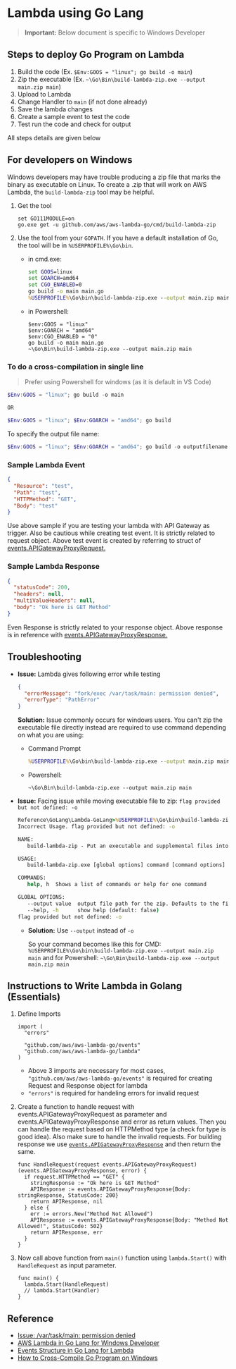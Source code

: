 # Lambda using Go Lang

> **Important:** Below document is specific to Windows Developer

## Steps to deploy Go Program on Lambda

1. Build the code (Ex. `$Env:GOOS = "linux"; go build -o main`)
1. Zip the executable (Ex. `~\Go\Bin\build-lambda-zip.exe --output main.zip main`)
1. Upload to Lambda
1. Change Handler to `main` (if not done already)
1. Save the lambda changes
1. Create a sample event to test the code
1. Test run the code and check for output

All steps details are given below

## For developers on Windows

Windows developers may have trouble producing a zip file that marks the binary as executable on Linux. To create a .zip that will work on AWS Lambda, the `build-lambda-zip` tool may be helpful.

1. Get the tool

    ``` shell
    set GO111MODULE=on
    go.exe get -u github.com/aws/aws-lambda-go/cmd/build-lambda-zip
    ```

1. Use the tool from your `GOPATH`. If you have a default installation of Go, the tool will be in `%USERPROFILE%\Go\bin`. 

    * in cmd.exe:

        ``` bat
        set GOOS=linux
        set GOARCH=amd64
        set CGO_ENABLED=0
        go build -o main main.go
        %USERPROFILE%\Go\bin\build-lambda-zip.exe --output main.zip main
        ```

    * in Powershell:

        ``` posh
        $env:GOOS = "linux"
        $env:GOARCH = "amd64"
        $env:CGO_ENABLED = "0"
        go build -o main main.go
        ~\Go\Bin\build-lambda-zip.exe --output main.zip main
        ```

### To do a cross-compilation in single line

> Prefer using Powershell for windows (as it is default in VS Code)

```powershell
$Env:GOOS = "linux"; go build -o main

OR

$Env:GOOS = "linux"; $Env:GOARCH = "amd64"; go build
```

To specify the output file name:

```powershell
$Env:GOOS = "linux"; $Env:GOARCH = "amd64"; go build -o outputfilename
```

### Sample Lambda Event

```json
{
  "Resource": "test",
  "Path": "test",
  "HTTPMethod": "GET",
  "Body": "test"
}
```

Use above sample if you are testing your lambda with API Gateway as trigger. Also be cautious while creating test event. It is strictly related to request object. Above test event is created by referring to struct of [events.APIGatewayProxyRequest.](https://github.com/aws/aws-lambda-go/blob/master/events/apigw.go)

### Sample Lambda Response

```json
{
  "statusCode": 200,
  "headers": null,
  "multiValueHeaders": null,
  "body": "Ok here is GET Method"
}
```

Even Response is strictly related to your response object. Above response is in reference with [events.APIGatewayProxyResponse.](https://github.com/aws/aws-lambda-go/blob/master/events/apigw.go)

## Troubleshooting

* **Issue:** Lambda gives following error while testing

    ```json
    {
      "errorMessage": "fork/exec /var/task/main: permission denied",
      "errorType": "PathError"
    }
    ```

    **Solution:** Issue commonly occurs for windows users. You can't zip the executable file directly instead are required to use command depending on what you are using:

  * Command Prompt

    ```bat
    %USERPROFILE%\Go\bin\build-lambda-zip.exe --output main.zip main
    ```

  * Powershell:

    ```posh
    ~\Go\Bin\build-lambda-zip.exe --output main.zip main
    ```

* **Issue:** Facing issue while moving executable file to zip: `flag provided but not defined: -o`

    ```bat
    Reference\GoLang\Lambda-GoLang>%USERPROFILE%\Go\bin\build-lambda-zip.exe -o main.zip main
    Incorrect Usage. flag provided but not defined: -o

    NAME:
       build-lambda-zip - Put an executable and supplemental files into a zip file that works with AWS Lambda.

    USAGE:
       build-lambda-zip.exe [global options] command [command options] [arguments...]

    COMMANDS:
       help, h  Shows a list of commands or help for one command

    GLOBAL OPTIONS:
       --output value  output file path for the zip. Defaults to the first input file name.
       --help, -h      show help (default: false)
    flag provided but not defined: -o
    ```

  * **Solution:** Use `--output` instead of `-o`

      So your command becomes like this for CMD: `%USERPROFILE%\Go\bin\build-lambda-zip.exe --output main.zip main` and for Powershell: `~\Go\Bin\build-lambda-zip.exe --output main.zip main`

## Instructions to Write Lambda in Golang (Essentials)

1. Define Imports

    ```golang
    import (
      "errors"

      "github.com/aws/aws-lambda-go/events"
      "github.com/aws/aws-lambda-go/lambda"
    )
    ```

    * Above 3 imports are necessary for most cases, `"github.com/aws/aws-lambda-go/events"` is required for creating Request and Response object for lambda
    * `"errors"` is required for handeling errors for invalid request

1. Create a function to handle request with events.APIGatewayProxyRequest as parameter and events.APIGatewayProxyResponse and error as return values. Then you can handle the request based on HTTPMethod type (a check for type is good idea). Also make sure to handle the invalid requests. For building response we use [`events.APIGatewayProxyResponse`](https://github.com/aws/aws-lambda-go/blob/master/events/apigw.go) and then return the same.

    ```golang
    func HandleRequest(request events.APIGatewayProxyRequest) (events.APIGatewayProxyResponse, error) {
      if request.HTTPMethod == "GET" {
        stringResponse := "Ok here is GET Method"
        APIResponse := events.APIGatewayProxyResponse{Body: stringResponse, StatusCode: 200}
        return APIResponse, nil
      } else {
        err := errors.New("Method Not Allowed")
        APIResponse := events.APIGatewayProxyResponse{Body: "Method Not Allowed!", StatusCode: 502}
        return APIResponse, err
      }
    }
    ```
1. Now call above function from `main()` function using `lambda.Start()` with `HandleRequest` as input parameter.

    ```golang
    func main() {
      lambda.Start(HandleRequest)
      // lambda.Start(Handler)
    }
    ```

## Reference

* [Issue: /var/task/main: permission denied](https://github.com/awslabs/aws-sam-cli/issues/274)
* [AWS Lambda in Go Lang for Windows Developer](https://github.com/aws/aws-lambda-go#for-developers-on-windows)
* [Events Structure in Go Lang for Lambda](https://godoc.org/github.com/aws/aws-lambda-go/events)
* [How to Cross-Compile Go Program on Windows](https://stackoverflow.com/questions/50911153/how-to-crosscompile-go-programs-on-windows-10)
